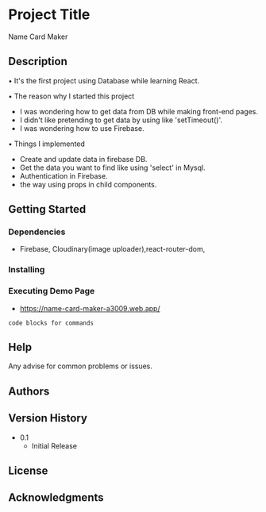 # Project Title

Name Card Maker

## Description

• It's the first project using Database while learning React.

• The reason why I started this project 
  - I was wondering how to get data from DB while making front-end pages.
  - I didn't like pretending to get data by using like 'setTimeout()'.
  - I was wondering how to use Firebase.
  
• Things I implemented
  - Create and update data in firebase DB. 
  - Get the data you want to find like using 'select' in Mysql.
  - Authentication in Firebase.
  - the way using props in child components.

## Getting Started

### Dependencies

* Firebase, Cloudinary(image uploader),react-router-dom,

### Installing

### Executing Demo Page

* https://name-card-maker-a3009.web.app/
```
code blocks for commands
```

## Help

Any advise for common problems or issues.


## Authors

## Version History

* 0.1
    * Initial Release

## License

## Acknowledgments

